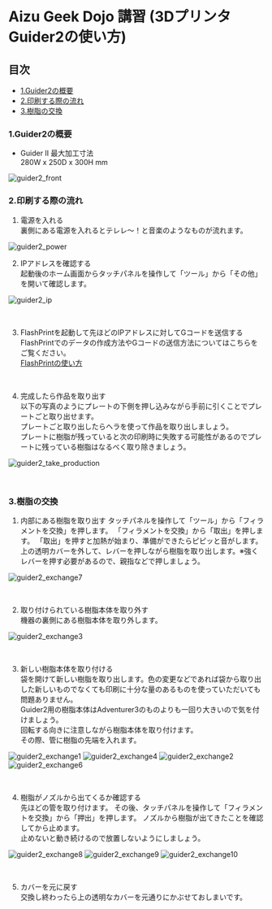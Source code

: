 # Aizu Geek Dojo 講習 (3Dプリンタ Guider2の使い方)

## 目次

- [1.Guider2の概要](#1Guider2の概要)
- [2.印刷する際の流れ](#2印刷する際の流れ)
- [3.樹脂の交換](#3樹脂の交換)

### 1.Guider2の概要

- Guider Ⅱ
    最大加工寸法  
    280W x 250D x 300H mm

![guider2_front](../img/guider2_adventurer3/Guider2の使い方/guider2_front.JPG)

### 2.印刷する際の流れ

1. 電源を入れる  
  裏側にある電源を入れるとテレレ～！と音楽のようなものが流れます。

![guider2_power](../img/guider2_adventurer3/Guider2の使い方/guider2_power.JPG)

2. IPアドレスを確認する  
  起動後のホーム画面からタッチパネルを操作して「ツール」から「その他」を開いて確認します。

![guider2_ip](../img/guider2_adventurer3/Guider2の使い方/guider2_ip.JPG)


<br>

3. FlashPrintを起動して先ほどのIPアドレスに対してGコードを送信する  
  FlashPrintでのデータの作成方法やGコードの送信方法についてはこちらをご覧ください。  
  [FlashPrintの使い方](./FlashPrintの使い方)

<br>

4. 完成したら作品を取り出す  
  以下の写真のようにプレートの下側を押し込みながら手前に引くことでプレートごと取り出せます。  
  プレートごと取り出したらヘラを使って作品を取り出しましょう。  
  プレートに樹脂が残っていると次の印刷時に失敗する可能性があるのでプレートに残っている樹脂はなるべく取り除きましょう。


![guider2_take_production](../img/guider2_adventurer3/Guider2の使い方/guider2_take_production.JPG)

<br>

### 3.樹脂の交換

1. 内部にある樹脂を取り出す
  タッチパネルを操作して「ツール」から「フィラメントを交換」を押します。
  「フィラメントを交換」から「取出」を押します。
  「取出」を押すと加熱が始まり、準備ができたらピピッと音がします。
  上の透明カバーを外して、レバーを押しながら樹脂を取り出します。※強くレバーを押す必要があるので、親指などで押しましょう。

![guider2_exchange7](../img/guider2_adventurer3/Guider2の使い方/guider2_exchange7.JPG)

<br>

2. 取り付けられている樹脂本体を取り外す  
  機器の裏側にある樹脂本体を取り外します。

![guider2_exchange3](../img/guider2_adventurer3/Guider2の使い方/guider2_exchange3.JPG)

<br>


3. 新しい樹脂本体を取り付ける  
  袋を開けて新しい樹脂を取り出します。色の変更などであれば袋から取り出した新しいものでなくても印刷に十分な量のあるものを使っていただいても問題ありません。  
  Guider2用の樹脂本体はAdventurer3のものよりも一回り大きいので気を付けましょう。  
  回転する向きに注意しながら樹脂本体を取り付けます。  
  その際、管に樹脂の先端を入れます。

![guider2_exchange1](../img/guider2_adventurer3/Guider2の使い方/guider2_exchange1.JPG)
![guider2_exchange4](../img/guider2_adventurer3/Guider2の使い方/guider2_exchange4.JPG)
![guider2_exchange2](../img/guider2_adventurer3/Guider2の使い方/guider2_exchange2.JPG)
![guider2_exchange6](../img/guider2_adventurer3/Guider2の使い方/guider2_exchange6.JPG)

<br>

4. 樹脂がノズルから出てくるか確認する  
  先ほどの管を取り付けます。
  その後、タッチパネルを操作して「フィラメントを交換」から「押出」を押します。
  ノズルから樹脂が出てきたことを確認してから止めます。  
  止めないと動き続けるので放置しないようにしましょう。

![guider2_exchange8](../img/guider2_adventurer3/Guider2の使い方/guider2_exchange8.JPG)
![guider2_exchange9](../img/guider2_adventurer3/Guider2の使い方/guider2_exchange9.JPG)
![guider2_exchange10](../img/guider2_adventurer3/Guider2の使い方/guider2_exchange10.JPG)

<br>

5. カバーを元に戻す  
  交換し終わったら上の透明なカバーを元通りにかぶせておしまいです。